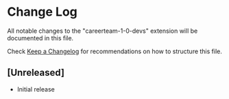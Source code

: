 # Change Log

All notable changes to the "careerteam-1-0-devs" extension will be documented in this file.

Check [Keep a Changelog](http://keepachangelog.com/) for recommendations on how to structure this file.

## [Unreleased]

- Initial release